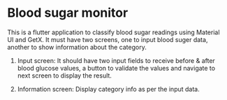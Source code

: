 # Blood sugar monitor 

This is a flutter application to classify blood sugar readings using Material UI and GetX. It must have two screens, one to input blood suger data, another to show information about the category.

1. Input screen: It should have two input fields to receive before & after blood glucose values, a button to validate the values and navigate to next screen to display the result.
   
2. Information screen: Display category info as per the input data.


